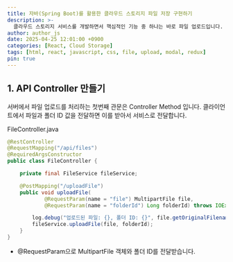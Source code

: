 ```yaml
---
title: 자바(Spring Boot)를 활용한 클라우드 스토리지 파일 저장 구현하기
description: >-
  클라우드 스토리지 서비스를 개발하면서 핵심적인 기능 중 하나는 바로 파일 업로드입니다. 이번 글에서는 자바(Spring Boot) 환경에서 파일 업로드 API와 이를 서버에 저장하는 방식을 실무 예제를 통해 자세히 설명하겠습니다.
author: author_js
date: 2025-04-25 12:01:00 +0900
categories: [React, Cloud Storage]
tags: [html, react, javascript, css, file, upload, modal, redux]
pin: true
---
```


## 1. API Controller 만들기

서버에서 파일 업로드를 처리하는 첫번째 관문은 Controller Method 입니다. 클라이언트에서 파일과 폴더 ID 값을 전달하면 이를 받아서 서비스로 전달합니다.

FileController.java
```java
@RestController
@RequestMapping("/api/files")
@RequiredArgsConstructor
public class FileController {

    private final FileService fileService;

    @PostMapping("/uploadFile")  
    public void uploadFile(
            @RequestParam(name = "file") MultipartFile file,
            @RequestParam(name = "folderId") Long folderId) throws IOException {

        log.debug("업로드된 파일: {}, 폴더 ID: {}", file.getOriginalFilename(), folderId);
        fileService.uploadFile(file, folderId);
    }
}
```
- @RequestParam으로 MultipartFile 객체와 폴더 ID를 전달받습니다.